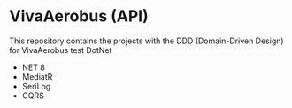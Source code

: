 # VivaAerobus (API)

This repository contains the projects with the DDD (Domain-Driven Design) for VivaAerobus test DotNet

- NET 8
- MediatR
- SeriLog
- CQRS
